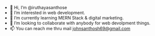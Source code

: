 - 👋 Hi, I’m @iruthayasanthose
- 👀 I’m interested in web development.
- 🌱 I’m currently learning MERN Stack & digital marketing.
- 💞️ I’m looking to collaborate with anybody for web devolpment things.
- 📫 You can reach me thru mail johnsanthosh69@gmail.com
